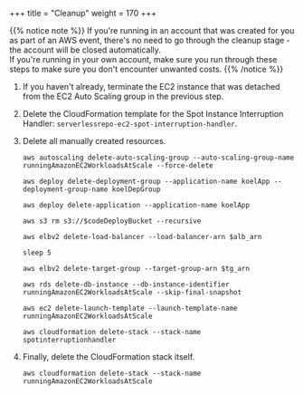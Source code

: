 +++
title = "Cleanup"
weight = 170
+++

{{% notice note %}}
If you're running in an account that was created for you as part of an AWS event, there's no need to go through the cleanup stage - the account will be closed automatically.\
If you're running in your own account, make sure you run through these steps to make sure you don't encounter unwanted costs.
{{% /notice %}}

1. If you haven't already, terminate the EC2 instance that was detached from the EC2 Auto Scaling group in the previous step.

1. Delete the CloudFormation template for the Spot Instance Interruption Handler: `serverlessrepo-ec2-spot-interruption-handler`. 

1. Delete all manually created resources.

	```
	aws autoscaling delete-auto-scaling-group --auto-scaling-group-name runningAmazonEC2WorkloadsAtScale --force-delete
	
	aws deploy delete-deployment-group --application-name koelApp --deployment-group-name koelDepGroup
	
	aws deploy delete-application --application-name koelApp
	
	aws s3 rm s3://$codeDeployBucket --recursive
		
	aws elbv2 delete-load-balancer --load-balancer-arn $alb_arn

	sleep 5
	
	aws elbv2 delete-target-group --target-group-arn $tg_arn
	
	aws rds delete-db-instance --db-instance-identifier runningAmazonEC2WorkloadsAtScale --skip-final-snapshot
	
	aws ec2 delete-launch-template --launch-template-name runningAmazonEC2WorkloadsAtScale

	aws cloudformation delete-stack --stack-name spotinterruptionhandler
	
	```
	
1. Finally, delete the CloudFormation stack itself.
	
	```
	aws cloudformation delete-stack --stack-name runningAmazonEC2WorkloadsAtScale
	```
